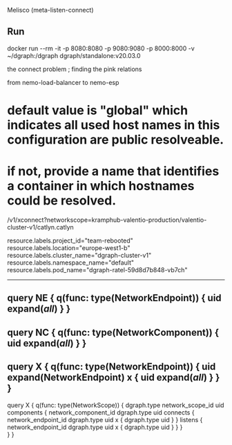 Melisco (meta-listen-connect)


## Run

  docker run --rm -it -p 8080:8080 -p 9080:9080 -p 8000:8000 -v ~/dgraph:/dgraph dgraph/standalone:v20.03.0


the connect problem ; finding the pink relations

from nemo-load-balancer to nemo-esp

# default value is "global" which indicates all used host names in this configuration are public resolveable.
# if not, provide a name that identifies a container in which hostnames could be resolved.

/v1/xconnect?networkscope=kramphub-valentio-production/valentio-cluster-v1/catlyn.catlyn

resource.labels.project_id="team-rebooted"
resource.labels.location="europe-west1-b"
resource.labels.cluster_name="dgraph-cluster-v1"
resource.labels.namespace_name="default"
resource.labels.pod_name="dgraph-ratel-59d8d7b848-vb7ch"


-------------------------
query NE {
  q(func: type(NetworkEndpoint)) {
   uid
   expand(_all_)
  }
}
-------------------------
query NC {
  q(func: type(NetworkComponent)) {
   uid
   expand(_all_)
  }
}
-------------------------
query X {
  q(func: type(NetworkEndpoint)) {
   uid
   expand(NetworkEndpoint)
   x {
     uid
     expand(_all_)
   }
  }
}
-------------------------
query X {
        q(func: type(NetworkScope)) {
    					  dgraph.type
    						network_scope_id
                uid
                components {
                      network_component_id
                      dgraph.type
                      uid
                    	connects {
                        network_endpoint_id
                        dgraph.type
                        uid
                        x {
                          dgraph.type
                          uid
                        }
                      }
                      listens {
                        network_endpoint_id
                        dgraph.type
                        uid
                        x {
                          dgraph.type
                          uid
                        }
                      }
                    }                	                    						
        }
}
